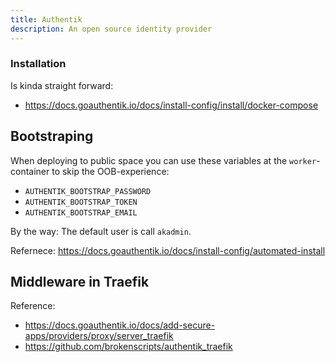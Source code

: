 ```yaml
---
title: Authentik
description: An open source identity provider
---
```


### Installation
Is kinda straight forward:

- https://docs.goauthentik.io/docs/install-config/install/docker-compose

## Bootstraping
When deploying to public space you can use these variables at the `worker`-container to
skip the OOB-experience:

- `AUTHENTIK_BOOTSTRAP_PASSWORD`
- `AUTHENTIK_BOOTSTRAP_TOKEN`
- `AUTHENTIK_BOOTSTRAP_EMAIL`

By the way: The default user is call `akadmin`.

Refernece: https://docs.goauthentik.io/docs/install-config/automated-install

## Middleware in Traefik

Reference: 
- https://docs.goauthentik.io/docs/add-secure-apps/providers/proxy/server_traefik
- https://github.com/brokenscripts/authentik_traefik
